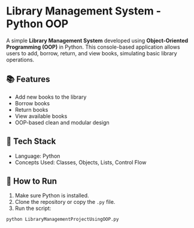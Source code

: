 # Library Management System - Python OOP

A simple **Library Management System** developed using **Object-Oriented Programming (OOP)** in Python. This console-based application allows users to add, borrow, return, and view books, simulating basic library operations.

## 📚 Features

- Add new books to the library
- Borrow books
- Return books
- View available books
- OOP-based clean and modular design

## 🧱 Tech Stack

- Language: Python
- Concepts Used: Classes, Objects, Lists, Control Flow

## 🚀 How to Run

1. Make sure Python is installed.
2. Clone the repository or copy the `.py` file.
3. Run the script:

```bash
python LibraryManagementProjectUsingOOP.py
